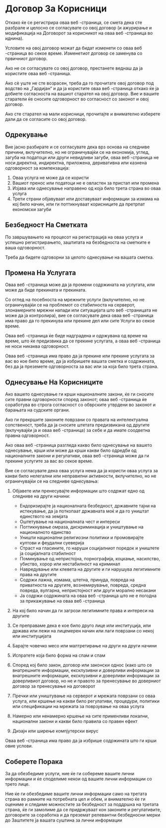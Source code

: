 # Договор За Корисници

Откако ќе се регистрира оваа веб -страница, се смета дека сте разбрале и целосно се согласувате со овој договор (и ажурирање и модификација на Договорот за корисникот на оваа веб -страница во иднина).

Условите на овој договор можат да бидат изменети со оваа веб -страница во секое време. Изменетиот договор се заменува со првичниот договор.

Ако не се согласувате со овој договор, престанете веднаш да ја користите оваа веб -страница.

Ако сè уште не сте возрасен, треба да го прочитате овој договор под водство на „Гардијан“ и да ја користите оваа веб -страница откако ќе ја добиете согласноста на вашиот старател на овој договор. Вие и вашите старатели ќе сносите одговорност во согласност со законот и овој договор.

Ако сте старател на мали корисници, прочитајте и внимателно изберете дали да се согласите со овој договор.

## Одрекување

Вие јасно разбирате и се согласувате дека врз основа на следниве причини, вклучително, но не ограничувајќи се на економија, углед, загуба на податоци или други невидливи загуби, оваа веб -страница не носи директна, индиректна, приложена, деривативна или казнена одговорност за компензација:

1. Оваа услуга не може да се користи
1. Вашиот пренос или податоци не е овластен за пристап или промена
1. Изјава или однесување направено од која било трета страна во оваа услуга
1. Трети страни објавуваат или доставуваат информации за измама на кој било начин, или ги поттикнуваат корисниците да претрпат економски загуби

## Безбедност На Сметката

По завршувањето на процесот на регистрација на оваа услуга и успешно регистрирањето, заштитата на безбедноста на сметките е ваша одговорност.

Треба да бидете одговорни за целото однесување на вашата сметка.

## Промена На Услугата

Оваа веб -страница може да ја промени содржината на услугата, или може да биде прекината и прекината.

Со оглед на посебноста на мрежните услуги (вклучително, но не ограничувајќи се на проблемот со стабилноста на серверот, злонамерните мрежни напади или ситуацијата што веб -страницата не може да ја контролира), вие се согласувате дека оваа веб -страница има право да го прекинува или прекине дел или сите Услуги во секое време.

Оваа веб -страница ќе биде надградена и одржувана од време на време, што ќе предизвика да се прекине услугата, а оваа веб -страница не носи никаква одговорност.

Оваа веб -страница има право да ја прекине или прекине услугата за вас во кое било време, да ја избришете вашата сметка и содржината, без да ја преземете одговорноста за вас или за која било трета страна.

## Однесување На Корисниците

Ако вашето однесување ги крши националните закони, ќе ги сносите сите правни одговорности според законот; оваа веб -страница ќе соработува во строга согласност со обврските утврдени во законот и барањата на судските органи.

Ако ги прекршите законите поврзани со правата на интелектуална сопственост, треба да ја сносите штетата предизвикана од другите (вклучувајќи ја и оваа веб -страница) за себе и да имате соодветна правна одговорност.

Ако оваа веб -страница разгледа какво било однесување на вашето однесување, крши или може да крши какви било одредби од националните закони и регулативи, оваа веб -страница може да ги прекине услугите за вас во секое време.

Вие се согласувате дека оваа услуга нема да ја користи оваа услуга за какви било нелегални или неправилни активности, вклучително, но не ограничувајќи се на следниве однесувања:

1. Објавете или пренесувајте информации што содржат едно од следниве на други начини:

   * Ендоризирајте ја националната безбедност, државните тајни на истекување, да ја поткопаат државната моќ и да го уништат единството на земјата
   * Оштетување на националната чест и интереси
   * Поттикнување омраза, дискриминација и уништување на националното единство
   * Уништи национални религиозни политики и промовирајте култови и феудални суеверија
   * Страст на гласините, го наруши социјалниот поредок и уништете ја социјалната стабилност
   * Поминување од непристојна, порнографија, коцкање, насилство, убиство, хорор или нестабилност на криминал
   * Навредување или клевета на другите и ги нарушува легитимните права на другите
   * Содржи лажна, измама, штетна, принуда, повреда на приватноста на другите, вознемирување, повреда, средна повреда, вулгарна, непристојност или други морално несакани
   * Ја содржи содржината на оваа веб -страница што не е погодна за прикажување на оваа веб -страница

1. На кој било начин да ги загрози легитимните права и интереси на другите
1. Се преправаме дека е кое било друго лице или институција, или држава или лежи на лицемерен начин или лаги поврзани со некој или институцијата
1. Барајте човечко месо или малтретирање на други на други начини
1. Испратете која било форма на спам и спам
1. Според кој било закон, договор или законски однос (како што се внатрешните информации, ексклузивни и доверливи информации за внатрешните информации, ексклузивни и доверливи информации за доверливиот договор, но не и правото за пренесување во доверниот договор за пренесување на договорот
1. Пречки или уништување на серверот и мрежата поврзани со оваа услуга, или кршење на какви било регулативи, процедури, политики или спецификации на мрежата за поврзување на оваа услуга
1. Намерно или ненамерно кршење на сите применливи локални, национални закони и какви било правила со правен ефект
1. Дизајн или ширење компјутерски вирус

Оваа веб -страница има право да ја избрише содржината што ги крши овие услови.

## Соберете Порака

За да обезбедиме услуги, ние ќе ги собереме вашите лични информации и ќе споделиме некои од вашите лични информации со трето лице.

Ние ќе ги обезбедиме вашите лични информации само на третата страна во рамките на потребната цел и обем, и внимателно ќе ги оцениме и следиме можностите за безбедност за поддршка на третата страна, ќе ги замолиме да се придржуваат кон законите и регулативите, договорите за соработка и да преземат релевантни безбедносни мерки до Заштитете ја вашата суштина за лични информации